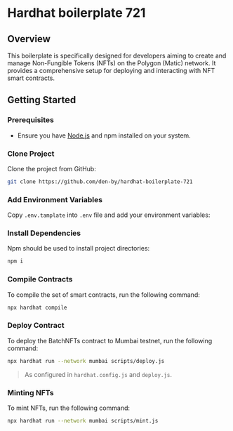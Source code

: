 # Hardhat boilerplate 721

## Overview
This boilerplate is specifically designed for developers aiming to create and manage Non-Fungible Tokens (NFTs) on the Polygon (Matic) network. It provides a comprehensive setup for deploying and interacting with NFT smart contracts.

## Getting Started

### Prerequisites
- Ensure you have [Node.js](https://nodejs.org/) and npm installed on your system.

### Clone Project

Clone the project from GitHub:
```bash
git clone https://github.com/den-by/hardhat-boilerplate-721
```

### Add Environment Variables

Copy  `.env.tamplate` into `.env` file and add your environment variables:

### Install Dependencies

Npm should be used to install project directories:

```bash
npm i
```

### Compile Contracts

To compile the set of smart contracts, run the following command:

```bash
npx hardhat compile
```

### Deploy Contract

To deploy the BatchNFTs contract to Mumbai testnet, run the following command:

```bash
npx hardhat run --network mumbai scripts/deploy.js
```

> As configured in `hardhat.config.js` and `deploy.js`.


### Minting NFTs

To mint NFTs, run the following command:

```bash
npx hardhat run --network mumbai scripts/mint.js
```
